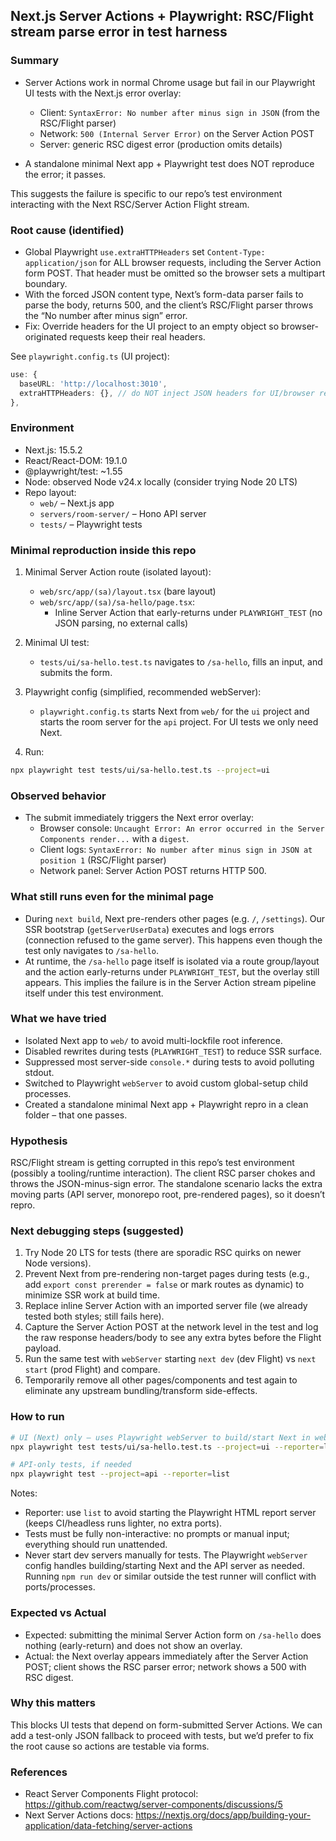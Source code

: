 ## Next.js Server Actions + Playwright: RSC/Flight stream parse error in test harness

### Summary
- Server Actions work in normal Chrome usage but fail in our Playwright UI tests with the Next.js error overlay:

  - Client: `SyntaxError: No number after minus sign in JSON` (from the RSC/Flight parser)
  - Network: `500 (Internal Server Error)` on the Server Action POST
  - Server: generic RSC digest error (production omits details)

- A standalone minimal Next app + Playwright test does NOT reproduce the error; it passes.

This suggests the failure is specific to our repo’s test environment interacting with the Next RSC/Server Action Flight stream.

### Root cause (identified)
- Global Playwright `use.extraHTTPHeaders` set `Content-Type: application/json` for ALL browser requests, including the Server Action form POST. That header must be omitted so the browser sets a multipart boundary.
- With the forced JSON content type, Next’s form-data parser fails to parse the body, returns 500, and the client’s RSC/Flight parser throws the “No number after minus sign” error.
- Fix: Override headers for the UI project to an empty object so browser-originated requests keep their real headers.

See `playwright.config.ts` (UI project):
```ts
use: {
  baseURL: 'http://localhost:3010',
  extraHTTPHeaders: {}, // do NOT inject JSON headers for UI/browser requests
},
```

### Environment
- Next.js: 15.5.2
- React/React-DOM: 19.1.0
- @playwright/test: ~1.55
- Node: observed Node v24.x locally (consider trying Node 20 LTS)
- Repo layout:
  - `web/` – Next.js app
  - `servers/room-server/` – Hono API server
  - `tests/` – Playwright tests

### Minimal reproduction inside this repo
1) Minimal Server Action route (isolated layout):
   - `web/src/app/(sa)/layout.tsx` (bare layout)
   - `web/src/app/(sa)/sa-hello/page.tsx`:
     - Inline Server Action that early-returns under `PLAYWRIGHT_TEST` (no JSON parsing, no external calls)

2) Minimal UI test:
   - `tests/ui/sa-hello.test.ts` navigates to `/sa-hello`, fills an input, and submits the form.

3) Playwright config (simplified, recommended webServer):
   - `playwright.config.ts` starts Next from `web/` for the `ui` project and starts the room server for the `api` project. For UI tests we only need Next.

4) Run:
```bash
npx playwright test tests/ui/sa-hello.test.ts --project=ui
```

### Observed behavior
- The submit immediately triggers the Next error overlay:
  - Browser console: `Uncaught Error: An error occurred in the Server Components render...` with a `digest`.
  - Client logs: `SyntaxError: No number after minus sign in JSON at position 1` (RSC/Flight parser)
  - Network panel: Server Action POST returns HTTP 500.

### What still runs even for the minimal page
- During `next build`, Next pre-renders other pages (e.g. `/`, `/settings`). Our SSR bootstrap (`getServerUserData`) executes and logs errors (connection refused to the game server). This happens even though the test only navigates to `/sa-hello`.
- At runtime, the `/sa-hello` page itself is isolated via a route group/layout and the action early-returns under `PLAYWRIGHT_TEST`, but the overlay still appears. This implies the failure is in the Server Action stream pipeline itself under this test environment.

### What we have tried
- Isolated Next app to `web/` to avoid multi-lockfile root inference.
- Disabled rewrites during tests (`PLAYWRIGHT_TEST`) to reduce SSR surface.
- Suppressed most server-side `console.*` during tests to avoid polluting stdout.
- Switched to Playwright `webServer` to avoid custom global-setup child processes.
- Created a standalone minimal Next app + Playwright repro in a clean folder – that one passes.

### Hypothesis
RSC/Flight stream is getting corrupted in this repo’s test environment (possibly a tooling/runtime interaction). The client RSC parser chokes and throws the JSON-minus-sign error. The standalone scenario lacks the extra moving parts (API server, monorepo root, pre-rendered pages), so it doesn’t repro.

### Next debugging steps (suggested)
1) Try Node 20 LTS for tests (there are sporadic RSC quirks on newer Node versions).
2) Prevent Next from pre-rendering non-target pages during tests (e.g., add `export const prerender = false` or mark routes as dynamic) to minimize SSR work at build time.
3) Replace inline Server Action with an imported server file (we already tested both styles; still fails here).
4) Capture the Server Action POST at the network level in the test and log the raw response headers/body to see any extra bytes before the Flight payload.
5) Run the same test with `webServer` starting `next dev` (dev Flight) vs `next start` (prod Flight) and compare.
6) Temporarily remove all other pages/components and test again to eliminate any upstream bundling/transform side-effects.

### How to run
```bash
# UI (Next) only — uses Playwright webServer to build/start Next in web/ on port 3010
npx playwright test tests/ui/sa-hello.test.ts --project=ui --reporter=list

# API-only tests, if needed
npx playwright test --project=api --reporter=list
```

Notes:
- Reporter: use `list` to avoid starting the Playwright HTML report server (keeps CI/headless runs lighter, no extra ports).
- Tests must be fully non-interactive: no prompts or manual input; everything should run unattended.
- Never start dev servers manually for tests. The Playwright `webServer` config handles building/starting Next and the API server as needed. Running `npm run dev` or similar outside the test runner will conflict with ports/processes.

### Expected vs Actual
- Expected: submitting the minimal Server Action form on `/sa-hello` does nothing (early-return) and does not show an overlay.
- Actual: the Next overlay appears immediately after the Server Action POST; client shows the RSC parser error; network shows a 500 with RSC digest.

### Why this matters
This blocks UI tests that depend on form-submitted Server Actions. We can add a test-only JSON fallback to proceed with tests, but we’d prefer to fix the root cause so actions are testable via forms.

### References
- React Server Components Flight protocol: https://github.com/reactwg/server-components/discussions/5
- Next Server Actions docs: https://nextjs.org/docs/app/building-your-application/data-fetching/server-actions


